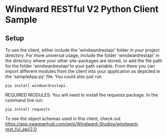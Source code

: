 # Windward RESTful V2 Python Client Sample

  
## Setup
To use the client, either include the 'windwardrestapi' folder in your project directory. For more universal usage, include the folder 'windwardrestapi' in the directory where 
your other site-packages are stored, or add the file path for the folder 'windwardrestapi'to your path variable. From there you can import different modules from the client into 
your application as depicted in the 'sampleApp.py' file. You could also just run 
```
pip install windwardrestapi.
```
REQUIRED MODULES: You will need to install the requests package. In the command line run: 
```
pip install requests
```
To see the object schemas used in this client, check out https://app.swaggerhub.com/apis/Windward-Studios/windward-rest_ful_api/2.0
